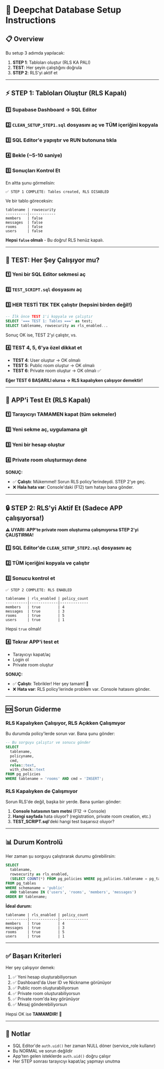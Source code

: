 # 🚀 Deepchat Database Setup Instructions

## 📋 Overview

Bu setup 3 adımda yapılacak:
1. **STEP 1**: Tabloları oluştur (RLS KA PALI)
2. **TEST**: Her şeyin çalıştığını doğrula
3. **STEP 2**: RLS'yi aktif et

---

## ⚡ STEP 1: Tabloları Oluştur (RLS Kapalı)

### 1️⃣ Supabase Dashboard → SQL Editor

### 2️⃣ `CLEAN_SETUP_STEP1.sql` dosyasını aç ve **TÜM içeriğini** kopyala

### 3️⃣ SQL Editor'e yapıştır ve **RUN** butonuna tıkla

### 4️⃣ Bekle (~5-10 saniye)

### 5️⃣ Sonuçları Kontrol Et

En altta şunu görmelisin:
```
✅ STEP 1 COMPLETE: Tables created, RLS DISABLED
```

Ve bir tablo göreceksin:
```
tablename | rowsecurity
----------|------------
members   | false
messages  | false
rooms     | false
users     | false
```

**Hepsi `false` olmalı** - Bu doğru! RLS henüz kapalı.

---

## 🧪 TEST: Her Şey Çalışıyor mu?

### 1️⃣ Yeni bir SQL Editor sekmesi aç

### 2️⃣ `TEST_SCRIPT.sql` dosyasını aç

### 3️⃣ **HER TESTİ TEK TEK** çalıştır (hepsini birden değil!)

```sql
-- İlk önce TEST 1'i kopyala ve çalıştır
SELECT '=== TEST 1: Tables ===' as test;
SELECT tablename, rowsecurity as rls_enabled...
```

Sonuç OK ise, TEST 2'yi çalıştır, vs.

### 4️⃣ TEST 4, 5, 6'ya özel dikkat et

- **TEST 4**: User oluştur → OK olmalı
- **TEST 5**: Public room oluştur → OK olmalı  
- **TEST 6**: Private room oluştur → OK olmalı ✅

**Eğer TEST 6 BAŞARILI olursa → RLS kapalıyken çalışıyor demektir!**

---

## 🎯 APP'i Test Et (RLS Kapalı)

### 1️⃣ Tarayıcıyı TAMAMEN kapat (tüm sekmeler)

### 2️⃣ Yeni sekme aç, uygulamana git

### 3️⃣ Yeni bir hesap oluştur

### 4️⃣ Private room oluşturmayı dene

**SONUÇ:**
- ✅ **Çalıştı**: Mükemmel! Sorun RLS policy'lerindeydi. STEP 2'ye geç.
- ❌ **Hala hata var**: Console'daki (F12) tam hatayı bana gönder.

---

## 🔒 STEP 2: RLS'yi Aktif Et (Sadece APP çalışıyorsa!)

**⚠️ UYARI: APP'te private room oluşturma çalışmıyorsa STEP 2'yi ÇALIŞTIRMA!**

### 1️⃣ SQL Editor'de `CLEAN_SETUP_STEP2.sql` dosyasını aç

### 2️⃣ **TÜM içeriğini** kopyala ve çalıştır

### 3️⃣ Sonucu kontrol et

```
✅ STEP 2 COMPLETE: RLS ENABLED

tablename | rls_enabled | policy_count
----------|-------------|-------------
members   | true        | 4
messages  | true        | 3
rooms     | true        | 5
users     | true        | 1
```

Hepsi `true` olmalı!

### 4️⃣ Tekrar APP'i test et

- Tarayıcıyı kapat/aç
- Login ol
- Private room oluştur

**SONUÇ:**
- ✅ **Çalıştı**: Tebrikler! Her şey tamam! 🎉
- ❌ **Hata var**: RLS policy'lerinde problem var. Console hatasını gönder.

---

## 🆘 Sorun Giderme

### RLS Kapalıyken Çalışıyor, RLS Açıkken Çalışmıyor

Bu durumda policy'lerde sorun var. Bana şunu gönder:

```sql
-- Bu sorguyu çalıştır ve sonucu gönder
SELECT 
  tablename,
  policyname,
  cmd,
  roles::text,
  with_check::text
FROM pg_policies
WHERE tablename = 'rooms' AND cmd = 'INSERT';
```

### RLS Kapalıyken de Çalışmıyor

Sorun RLS'de değil, başka bir yerde. Bana şunları gönder:

1. **Console hatasının tam metni** (F12 → Console)
2. **Hangi sayfada** hata oluyor? (registration, private room creation, etc.)
3. **TEST_SCRIPT.sql**'deki hangi test başarısız oluyor?

---

## 📊 Durum Kontrolü

Her zaman şu sorguyu çalıştırarak durumu görebilirsin:

```sql
SELECT 
  tablename,
  rowsecurity as rls_enabled,
  (SELECT COUNT(*) FROM pg_policies WHERE pg_policies.tablename = pg_tables.tablename) as policy_count
FROM pg_tables
WHERE schemaname = 'public' 
  AND tablename IN ('users', 'rooms', 'members', 'messages')
ORDER BY tablename;
```

**İdeal durum:**
```
tablename | rls_enabled | policy_count
----------|-------------|-------------
members   | true        | 4
messages  | true        | 3
rooms     | true        | 5
users     | true        | 1
```

---

## ✅ Başarı Kriterleri

Her şey çalışıyor demek:

1. ✅ Yeni hesap oluşturabiliyorsun
2. ✅ Dashboard'da User ID ve Nickname görünüyor
3. ✅ Public room oluşturabiliyorsun
4. ✅ Private room oluşturabiliyorsun
5. ✅ Private room'da key görünüyor
6. ✅ Mesaj gönderebiliyorsun

Hepsi OK ise **TAMAMDIR!** 🎉

---

## 📝 Notlar

- SQL Editor'de `auth.uid()` her zaman NULL döner (service_role kullanır)
- Bu NORMAL ve sorun değildir
- App'ten gelen isteklerde `auth.uid()` doğru çalışır
- Her STEP sonrası tarayıcıyı kapat/aç yapmayı unutma














